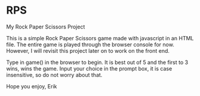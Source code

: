 # RPS
My Rock Paper Scissors Project

This is a simple Rock Paper Scissors game made with javascript in an HTML file. 
The entire game is played through the browser console for now. However, I will
revisit this project later on to work on the front end.

Type in game() in the browser to begin. It is best out of 5 and the first to 3 wins,
wins the game. Input your choice in the prompt box, it is case insensitive, so do
not worry about that.

Hope you enjoy,
Erik
